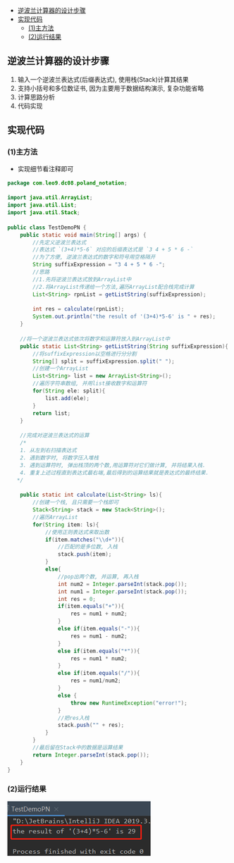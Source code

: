 <!-- TOC -->

- [逆波兰计算器的设计步骤](#%E9%80%86%E6%B3%A2%E5%85%B0%E8%AE%A1%E7%AE%97%E5%99%A8%E7%9A%84%E8%AE%BE%E8%AE%A1%E6%AD%A5%E9%AA%A4)
- [实现代码](#%E5%AE%9E%E7%8E%B0%E4%BB%A3%E7%A0%81)
    - [(1)主方法](#1%E4%B8%BB%E6%96%B9%E6%B3%95)
    - [(2)运行结果](#2%E8%BF%90%E8%A1%8C%E7%BB%93%E6%9E%9C)

<!-- /TOC -->

## 逆波兰计算器的设计步骤
1) 输入一个逆波兰表达式(后缀表达式), 使用栈(Stack)计算其结果
2) 支持小括号和多位数证书, 因为主要用于数据结构演示, 复杂功能省略
3) 计算思路分析
4) 代码实现

## 实现代码
### (1)主方法
- 实现细节看注释即可

```java
package com.leo9.dc08.poland_notation;

import java.util.ArrayList;
import java.util.List;
import java.util.Stack;

public class TestDemoPN {
    public static void main(String[] args) {
        //先定义逆波兰表达式
        //表达式 `(3+4)*5-6` 对应的后缀表达式是 `3 4 + 5 * 6 -`
        //为了方便, 逆波兰表达式的数字和符号用空格隔开
        String suffixExpression = "3 4 + 5 * 6 -";
        //思路
        //1.先将逆波兰表达式放到ArrayList中
        //2.将ArrayList传递给一个方法,遍历ArrayList配合栈完成计算
        List<String> rpnList = getListString(suffixExpression);

        int res = calculate(rpnList);
        System.out.println("the result of '(3+4)*5-6' is " + res);
    }

    //将一个逆波兰表达式依次将数字和运算符放入到ArrayList中
    public static List<String> getListString(String suffixExpression){
        //将suffixExpression以空格进行分分割
        String[] split = suffixExpression.split(" ");
        //创建一个ArrayList
        List<String> list = new ArrayList<String>();
        //遍历字符串数组, 并用list接收数字和运算符
        for(String ele: split){
            list.add(ele);
        }
        return list;
    }

    //完成对逆波兰表达式的运算
    /*
    1. 从左到右扫描表达式
    2. 遇到数字时, 将数字压入堆栈
    3. 遇到运算符时, 弹出栈顶的两个数,用运算符对它们做计算, 并将结果入栈.
    4. 重复上述过程直到表达式最右端,最后得到的运算结果就是表达式的最终结果.
   */

    public static int calculate(List<String> ls){
        //创建一个栈, 且只需要一个栈即可
        Stack<String> stack = new Stack<String>();
        //遍历ArrayList
        for(String item: ls){
            //使用正则表达式来取出数
            if(item.matches("\\d+")){
                //匹配的是多位数, 入栈
                stack.push(item);
            }
            else{
                //pop出两个数, 并运算, 再入栈
                int num2 = Integer.parseInt(stack.pop());
                int num1 = Integer.parseInt(stack.pop());
                int res = 0;
                if(item.equals("+")){
                    res = num1 + num2;
                }
                else if(item.equals("-")){
                    res = num1 - num2;
                }
                else if(item.equals("*")){
                    res = num1 * num2;
                }
                else if(item.equals("/")){
                    res = num1/num2;
                }
                else {
                    throw new RuntimeException("error!");
                }
                //把res入栈
                stack.push("" + res);
            }
        }
        //最后留在Stack中的数据是运算结果
        return Integer.parseInt(stack.pop());
    }
}

```

### (2)运行结果
![逆波兰计算器运行结果](../99.images/2020-05-03-21-53-45.png)